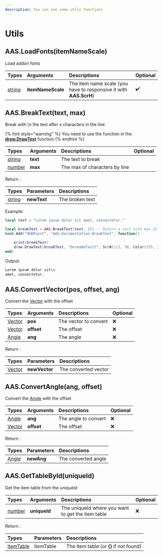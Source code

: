 ```yaml
---
description: You can see some utils functions
---
```


# Utils

## AAS.LoadFonts\(itemNameScale\)

Load addon fonts

| Types | Arguments | Descriptions | Optional |
| :--- | :--- | :--- | :--- |
| [string](https://www.lua.org/pil/2.4.html) | **itemNameScale** | The item name scale (you have to responsive it with **AAS.ScrH**) | ✔️ |


## AAS.BreakText\(text, max\)

Break with \n the text after x characters in the line

{% hint style="warning" %}
You need to use the function in the [**draw.DrawText**](https://wiki.facepunch.com/gmod/draw.DrawText) function
{% endhint %}

| Types | Arguments | Descriptions | Optional |
| :--- | :--- | :--- | :--- |
| [string](https://www.lua.org/pil/2.4.html) | **text** | The text to break |  |
| [number](https://www.lua.org/pil/2.3.html) | **max** | The max of characters by line |  |

Return :

| Types | Parameters | Descriptions |
| :--- | :--- | :--- |
| [string](https://www.lua.org/pil/2.4.html) | **newText** | The broken text |

Example:

```lua
local text = "Lorem ipsum dolor sit amet, consectetur."

local breakText = AAS.BreakText(text, 25) -- Return a text with max 25 characters by lines
hook.Add("HUDPaint", "AAS:Documentation:BreakText", function()

    print(breakText)
    draw.DrawText(breakText, "DermaDefault", ScrW()/2, 50, Color(255, 255, 255), TEXT_ALIGN_CENTER)
end)
```

Output:

```bash
Lorem ipsum dolor sit\n
amet, consectetur.
```

## AAS.ConvertVector\(pos, offset, ang\)

Convert the [Vector](https://wiki.facepunch.com/gmod/Vector) with the offset

| Types | Arguments | Descriptions | Optional |
| :--- | :--- | :--- | :--- |
| [Vector](https://wiki.facepunch.com/gmod/Vector) | **pos** | The vector to convert | ❌ |
| [Vector](https://wiki.facepunch.com/gmod/Vector) | **offset** | The offset | ❌ |
| [Angle](https://wiki.facepunch.com/gmod/Angle) | **ang** | The angle | ❌ |

Return :

| Types | Parameters | Descriptions |
| :--- | :--- | :--- |
| [Vector](https://wiki.facepunch.com/gmod/Vector) | **newVector** | The converted vector |

## AAS.ConvertAngle\(ang, offset\)

Convert the [Angle](https://wiki.facepunch.com/gmod/Angle) with the offset

| Types | Arguments | Descriptions | Optional |
| :--- | :--- | :--- | :--- |
| [Angle](https://wiki.facepunch.com/gmod/Angle) | **ang** | The angle to convert | ❌ |
| [Vector](https://wiki.facepunch.com/gmod/Vector) | **offset** | The offset | ❌ |

Return :

| Types | Parameters | Descriptions |
| :--- | :--- | :--- |
| [Angle](https://wiki.facepunch.com/gmod/Angle) | **newAng** | The converted angle |

## AAS.GetTableById\(uniqueId\)

Get the item table from the uniqueId

| Types | Arguments | Descriptions | Optional |
| :--- | :--- | :--- | :--- |
| [number](https://www.lua.org/pil/2.3.html) | **uniqueId** | The uniqueId where you want to get the item table | ❌ |

Return :

| Types | Parameters | Descriptions |
| :--- | :--- | :--- |
| [itemTable](../structs/item-table.md) | itemTable | The item table \(or **{}** if not found\) |

